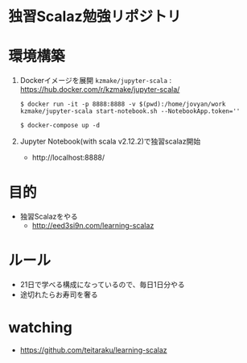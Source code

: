 独習Scalaz勉強リポジトリ
===

# 環境構築
1. Dockerイメージを展開 `kzmake/jupyter-scala` : https://hub.docker.com/r/kzmake/jupyter-scala/
    ```
    $ docker run -it -p 8888:8888 -v $(pwd):/home/jovyan/work kzmake/jupyter-scala start-notebook.sh --NotebookApp.token=''
    ```

    ```
    $ docker-compose up -d
    ```
1. Jupyter Notebook(with scala v2.12.2)で独習scalaz開始
    * http://localhost:8888/

# 目的
* 独習Scalazをやる
    - http://eed3si9n.com/learning-scalaz
    
# ルール
* 21日で学べる構成になっているので、毎日1日分やる
* 途切れたらお寿司を奢る

# watching
* https://github.com/teitaraku/learning-scalaz
